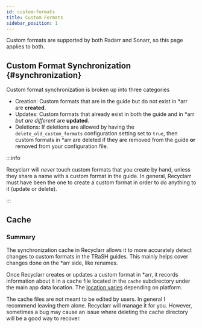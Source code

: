 ```yaml
---
id: custom-formats
title: Custom Formats
sidebar_position: 1
---
```


Custom formats are supported by both Radarr and Sonarr, so this page applies to both.

## Custom Format Synchronization {#synchronization}

Custom format synchronization is broken up into three categories

- Creation: Custom formats that are in the guide but do not exist in \*arr are **created**.
- Updates: Custom formats that already exist in both the guide and in \*arr *but are different* are
  **updated**.
- Deletions: If deletions are allowed by having the `delete_old_custom_formats` configuration
  setting set to `true`, then custom formats in \*arr are deleted if they are removed from the guide
  **or** removed from your configuration file.

:::info

Recyclarr will *never* touch custom formats that you create by hand, unless they share a name with a
custom format in the guide. In general, Recyclarr must have been the one to create a custom format
in order to do anything to it (update or delete).

:::

## Cache

### Summary

The synchronization cache in Recyclarr allows it to more accurately detect changes to custom formats
in the TRaSH guides. This mainly helps cover changes done on the \*arr side, like renames.

Once Recyclarr creates or updates a custom format in \*arr, it records information about it in a
cache file located in the `cache` subdirectory under the main app data location. The [location
varies](../file-structure.md#appdata-directory) depending on platform.

The cache files are not meant to be edited by users. In general I recommend leaving them alone.
Recyclarr will manage it for you. However, sometimes a bug may cause an issue where deleting the
cache directory will be a good way to recover.

